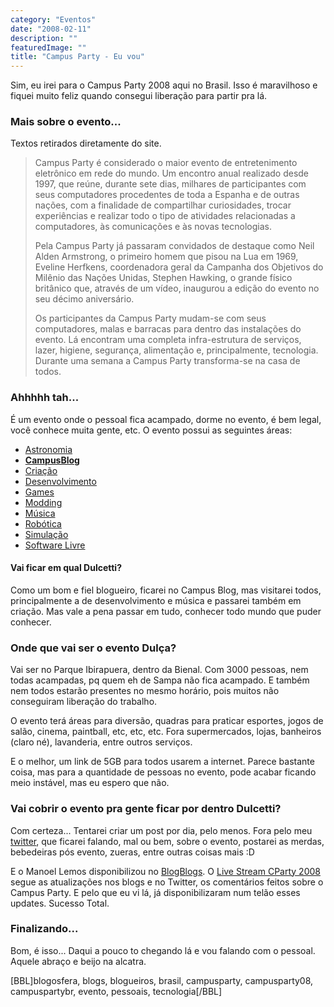 ```yaml
---
category: "Eventos"
date: "2008-02-11"
description: ""
featuredImage: ""
title: "Campus Party - Eu vou"
---
```


Sim, eu irei para o Campus Party 2008 aqui no Brasil. Isso é maravilhoso e fiquei muito feliz quando consegui liberação para partir pra lá.

### Mais sobre o evento...

Textos retirados diretamente do site.

> Campus Party é considerado o maior evento de entretenimento eletrônico em rede do mundo. Um encontro anual realizado desde 1997, que reúne, durante sete dias, milhares de participantes com seus computadores procedentes de toda a Espanha e de outras nações, com a finalidade de compartilhar curiosidades, trocar experiências e realizar todo o tipo de atividades relacionadas a computadores, às comunicações e às novas tecnologias.
> 
> Pela Campus Party já passaram convidados de destaque como Neil Alden Armstrong, o primeiro homem que pisou na Lua em 1969, Eveline Herfkens, coordenadora geral da Campanha dos Objetivos do Milênio das Nações Unidas, Stephen Hawking, o grande físico britânico que, através de um vídeo, inaugurou a edição do evento no seu décimo aniversário.
> 
> Os participantes da Campus Party mudam-se com seus computadores, malas e barracas para dentro das instalações do evento. Lá encontram uma completa infra-estrutura de serviços, lazer, higiene, segurança, alimentação e, principalmente, tecnologia. Durante uma semana a Campus Party transforma-se na casa de todos.

### Ahhhhh tah...

É um evento onde o pessoal fica acampado, dorme no evento, é bem legal, você conhece muita gente, etc. O evento possui as seguintes áreas:

- [Astronomia](http://www.campus-party.com.br/index.php3?SEC=37&action=HOME&checksum=f7291b11b48f68550f4cc123383c4053)
- **[CampusBlog](http://www.campus-party.com.br/index.php3?SEC=131&action=HOME&checksum=7fb2925bc5fab5006f7d0e3452809247)**
- [Criação](http://www.campus-party.com.br/index.php3?SEC=108&action=HOME&checksum=ffbb09b9c223d35ab6728d58b522fee8)
- [Desenvolvimento](http://www.campus-party.com.br/index.php3?SEC=6&action=HOME&checksum=df1e2ba2817fbd0a2291fb3be98c63da)
- [Games](http://www.campus-party.com.br/index.php3?SEC=7&action=HOME&checksum=2a99918a92c9e7b69406ea14eea739d2)
- [Modding](http://www.campus-party.com.br/index.php3?SEC=8&action=HOME&checksum=b0ad134b18dbeeedf76fbf16855ced7a)
- [Música](http://www.campus-party.com.br/index.php3?SEC=4&action=HOME&checksum=d90d24195097f748bf1295d91de62c50)
- [Robótica](http://www.campus-party.com.br/index.php3?SEC=3&action=HOME&checksum=a53c2eeeafcccd49e397302d48e8c493)
- [Simulação](http://www.campus-party.com.br/index.php3?SEC=9&action=HOME&checksum=0e6411baca71a634910c944913597523)
- [Software Livre](http://www.campus-party.com.br/index.php3?SEC=10&action=HOME&checksum=ce794daf96fd774bda9d5c38907dacb1)

#### Vai ficar em qual Dulcetti?

Como um bom e fiel blogueiro, ficarei no Campus Blog, mas visitarei todos, principalmente a de desenvolvimento e música e passarei também em criação. Mas vale a pena passar em tudo, conhecer todo mundo que puder conhecer.

### Onde que vai ser o evento Dulça?

Vai ser no Parque Ibirapuera, dentro da Bienal. Com 3000 pessoas, nem todas acampadas, pq quem eh de Sampa não fica acampado. E também nem todos estarão presentes no mesmo horário, pois muitos não conseguiram liberação do trabalho.

O evento terá áreas para diversão, quadras para praticar esportes, jogos de salão, cinema, paintball, etc, etc, etc. Fora supermercados, lojas, banheiros (claro né), lavanderia, entre outros serviços.

E o melhor, um link de 5GB para todos usarem a internet. Parece bastante coisa, mas para a quantidade de pessoas no evento, pode acabar ficando meio instável, mas eu espero que não.

### Vai cobrir o evento pra gente ficar por dentro Dulcetti?

Com certeza... Tentarei criar um post por dia, pelo menos. Fora pelo meu [twitter](http://twitter.com/dulcetti), que ficarei falando, mal ou bem, sobre o evento, postarei as merdas, bebedeiras pós evento, zueras, entre outras coisas mais :D

E o Manoel Lemos disponibilizou no [BlogBlogs](http://blogblogs.com.br/). O [Live Stream CParty 2008](http://blogblogs.com.br/livestream/name/campuspartybr2008) segue as atualizações nos blogs e no Twitter, os comentários feitos sobre o Campus Party. E pelo que eu vi lá, já disponibilizaram num telão esses updates. Sucesso Total.

### Finalizando...

Bom, é isso... Daqui a pouco to chegando lá e vou falando com o pessoal. Aquele abraço e beijo na alcatra.

\[BBL\]blogosfera, blogs, blogueiros, brasil, campusparty, campusparty08, campuspartybr, evento, pessoais, tecnologia\[/BBL\]
